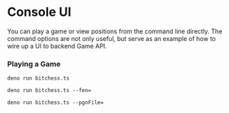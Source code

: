 # Console UI

You can play a game or view positions from the command line directly. The command options are not only useful, but serve as an example of how to wire up a UI to backend Game API.

### Playing a Game
```shell
deno run bitchess.ts
```

```shell
deno run bitchess.ts --fen=
```

```shell
deno run bitchess.ts --pgnFile=
```


